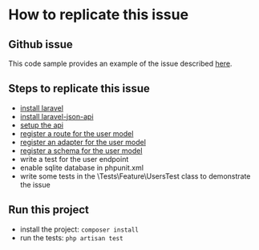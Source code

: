 # How to replicate this issue


## Github issue

This code sample provides an example of the issue described [here](https://github.com/cloudcreativity/laravel-json-api/issues/575).


## Steps to replicate this issue

- [install laravel](https://laravel.com/docs/8.x/installation#installation-via-composer)
- [install laravel-json-api](https://laravel-json-api.readthedocs.io/en/latest/installation/)
- [setup the api](https://laravel-json-api.readthedocs.io/en/latest/basics/api/)
- [register a route for the user model](https://laravel-json-api.readthedocs.io/en/latest/basics/routing/)
- [register an adapter for the user model](https://laravel-json-api.readthedocs.io/en/latest/basics/adapters/)
- [register a schema for the user model](https://laravel-json-api.readthedocs.io/en/latest/basics/schemas/)
- write a test for the user endpoint
- enable sqlite database in phpunit.xml
- write some tests in the \Tests\Feature\UsersTest class to demonstrate the issue

## Run this project

- install the project: `composer install`
- run the tests: `php artisan test`
